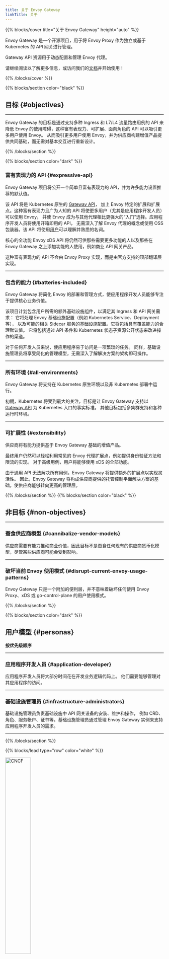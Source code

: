 ```yaml
---
title: 关于 Envoy Gateway
linkTitle: 关于
---
```


{{% blocks/cover title="关于 Envoy Gateway" height="auto" %}}

Envoy Gateway 是一个开源项目，用于将 Envoy Proxy 作为独立或基于 Kubernetes 的 API 网关进行管理。

Gateway API 资源用于动态配置和管理 Envoy 代理。

请继续阅读以了解更多信息，或访问我们的[文档](/zh/latest/)并开始使用！

{{% /blocks/cover %}}

{{% blocks/section color="black" %}}

## 目标 {#objectives}

---

Envoy Gateway 的目标是通过支持多种 Ingress 和 L7/L4 流量路由用例的 API 来降低 Envoy 的使用障碍，这种富有表现力、可扩展、面向角色的 API 可以吸引更多用户使用 Envoy。
从而吸引更多用户使用 Envoy，并为供应商构建增值产品提供共同基础，而无需对基本交互进行重新设计。

{{% /blocks/section %}}

{{% blocks/section color="dark" %}}

### **富有表现力的 API** {#expressive-api}

Envoy Gateway 项目将公开一个简单且富有表现力的 API，并为许多能力设置推荐的默认值。

该 API 将是 Kubernetes 原生的 [Gateway API](https://gateway-api.sigs.k8s.io)，
加上 Envoy 特定的扩展和扩展点。这种富有表现力且广为人知的 API 将使更多用户（尤其是应用程序开发人员）可以使用 Envoy，
并使 Envoy 成为与其他代理相比更强大的“入门”选择。应用程序开发人员将使用开箱即用的 API，
无需深入了解 Envoy 代理的概念或使用 OSS 包装器。该 API 将使用[用户](#personas)可以理解并熟悉的名词。

核心的全功能 Envoy xDS API 将仍然可供那些需要更多功能的人以及那些在
Envoy Gateway 之上添加功能的人使用，例如商业 API 网关产品。

这种富有表现力的 API 不会由 Envoy Proxy 实现，而是由官方支持的顶部翻译层实现。

---

### **包含的能力** {#batteries-included}

Envoy Gateway 将简化 Envoy 的部署和管理方式，使应用程序开发人员能够专注于提供核心业务价值。

该项目计划包含用户所需的额外基础设施组件，以满足其 Ingress 和 API 网关需求：
它将处理 Envoy 基础设施配置（例如 Kubernetes Service、Deployment 等），
以及可能的相关 Sidecar 服务的基础设施配置。它将包括具有覆盖能力的合理默认值。
它将包括通过 API 条件和 Kubernetes 状态子资源公开状态来改进操作的渠道。

对于任何开发人员来说，使应用程序易于访问是一项繁琐的任务。
同样，基础设施管理员将享受简化的管理模型，无需深入了解解决方案的架构即可操作。

---

### **所有环境** {#all-environments}

Envoy Gateway 将支持在 Kubernetes 原生环境以及非 Kubernetes 部署中运行。

初期，Kubernetes 将受到最大的关注，目标是让 Envoy Gateway 支持以
[Gateway API](https://gateway-api.sigs.k8s.io/) 为 Kubernetes 入口的事实标准。
其他目标包括多集群支持和各种运行时环境。

---

### **可扩展性** {#extensibility}

供应商将有能力提供基于 Envoy Gateway 基础的增值产品。

最终用户仍然可以轻松利用常见的 Envoy 代理扩展点，例如提供身份验证方法和限流的实现。
对于高级用例，用户将能够使用 xDS 的全部功能。

由于通用 API 无法解决所有用例，Envoy Gateway 将提供额外的扩展点以实现灵活性。
因此，Envoy Gateway 将构成供应商提供的托管控制平面解决方案的基础，使供应商能够转向更高的管理层。

{{% /blocks/section %}}
{{% blocks/section color="black" %}}

## 非目标 {#non-objectives}

---

### 蚕食供应商模型 {#cannibalize-vendor-models}

供应商需要有能力推动商业价值，因此目标不是蚕食任何现有的供应商货币化模型，尽管某些供应商可能会受到影响。

---

### 破坏当前 Envoy 使用模式 {#disrupt-current-envoy-usage-patterns}

Envoy Gateway 只是一个附加的便利层，并不意味着破坏任何使用
Envoy Proxy、xDS 或 go-control-plane 的用户使用模式。

{{% /blocks/section %}}

{{% blocks/section color="dark" %}}

## 用户模型 {#personas}

**按优先级顺序**

---

### 应用程序开发人员 {#application-developer}

应用程序开发人员将大部分时间花在开发业务逻辑代码上。
他们需要能够管理对其应用程序的访问。

---

### 基础设施管理员 {#infrastructure-administrators}

基础设施管理员负责基础设施中 API 网关设备的安装、维护和操作，
例如 CRD、角色、服务帐户、证书等。基础设施管理员通过管理 Envoy Gateway 实例来支持应用程序开发人员的需求。

---

{{% /blocks/section %}}

{{% blocks/lead type="row" color="white" %}}

<img src="/img/cncf.svg" alt="CNCF" width="40%">

---
[Envoy Proxy](https://www.envoyproxy.io/) 家族的成员，
旨在显着降低使用 Envoy 作为 **API 网关** 时的使用门槛。
{{% /blocks/lead %}}

